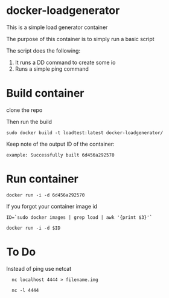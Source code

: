 # docker-loadgenerator
This is a simple load generator container

The purpose of this container is to simply run a basic script

The script does the following: 
  1. It runs a DD command to create some io
  2. Runs a simple ping command 

# Build container
clone the repo 

Then run the build

    sudo docker build -t loadtest:latest docker-loadgenerator/
    
    
Keep note of the output ID of the container:

    example: Successfully built 6d456a292570

# Run container

    docker run -i -d 6d456a292570

If you forgot your container image id

    ID=`sudo docker images | grep load | awk '{print $3}'`
  
    docker run -i -d $ID


# To Do
Instead of ping use netcat

      nc localhost 4444 > filename.img 
  
      nc -l 4444
  
  
